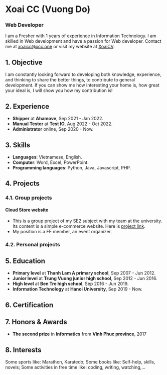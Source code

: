 # Xoai CC (Vuong Do)
### Web Developer

I am a Fresher with 1 years of experience in Information Technology. I am skilled 
in Web development and have a passion for Web developer. Contact me at 
xoaicc@xcc.one or visit my website at [XoaiCV](https://xoaicv.xcc.one).

## 1. Objective
I am constantly looking forward to developing both knowledge, experience, and 
thinking to share the better things, to contribute to general development. If you 
can show me how interesting your home is, how great your ideal is, I will show you 
how my contribution is!

## 2. Experience
* **Shipper** at **Ahamove**, Sep 2021 - Jan 2022.
* **Manual Tester** at **Test IO**, Aug 2022 - Oct 2022.
* **Administrator** online, Sep 2020 - Now.

## 3. Skills
* **Languages**: Vietnamese, English.
* **Computer**: Word, Excel, PowerPoint.
* **Programming languages**: Python, Java, Javascript, PHP.

## 4. Projects
### 4.1. Group projects
#### Cloud Store website
* This is a group project of my SE2 subject with my team at the university. Its content is a simple e-commerce website. Here is [project link](https://github.com/HaDucTam/SE2Project).
* My position is a FE member, an event organizer.

### 4.2. Personal projects

## 5. Education
* **Primary level** at **Thanh Lam A primary school**, Sep 2007 - Jun 2012.
* **Junior level** at **Trung Vuong junior high school**, Sep 2012 - Jun 2016.
* **High level** at **Ben Tre high school**, Sep 2016 - Jun 2019.
* **Information Technology** at **Hanoi University**, Sep 2019 - Now.

## 6. Certification

## 7. Honors & Awards
* **The second prize** in **Informatics** from **Vinh Phuc province**, 2017

## 8. Interests
Some sports like: Marathon, Karatedo;
Some books like: Self-help, skills, novels;
Some activities in free time like: coding, writing, watching,...